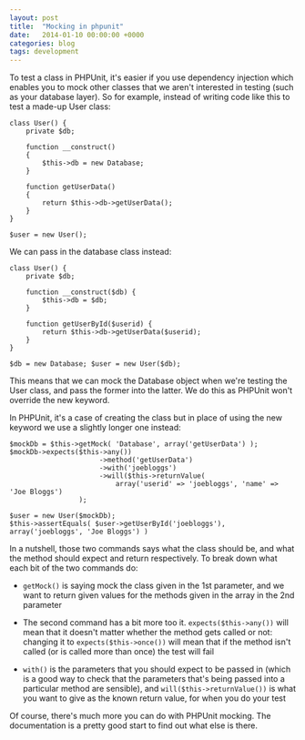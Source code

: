 ```yaml
---
layout: post
title:  "Mocking in phpunit"
date:   2014-01-10 00:00:00 +0000
categories: blog
tags: development
---
```

To test a class in PHPUnit, it's easier if you use dependency injection which enables you to mock other classes that
we aren't interested in testing (such as your database layer). So for example, instead of writing code like this to
test a made-up User class:

```
class User() {
    private $db;

    function __construct()
    {
        $this->db = new Database;
    }

    function getUserData()
    {
        return $this->db->getUserData();
    }
}

$user = new User();
```

We can pass in the database class instead:

```
class User() {
    private $db;

    function __construct($db) {
        $this->db = $db;
    }

    function getUserById($userid) {
        return $this->db->getUserData($userid);
    }
}

$db = new Database; $user = new User($db);
```

This means that we can mock the Database object when we're testing the User class, and pass the former into the latter.
We do this as PHPUnit won't override the new keyword.

In PHPUnit, it's a case of creating the class but in place of using the new keyword we use a slightly longer one instead:

```
$mockDb = $this->getMock( 'Database', array('getUserData') );
$mockDb->expects($this->any())
                      ->method('getUserData')
                      ->with('joebloggs')
                      ->will($this->returnValue(
                          array('userid' => 'joebloggs', 'name' => 'Joe Bloggs')
                 );

$user = new User($mockDb);
$this->assertEquals( $user->getUserById('joebloggs'), array('joebloggs', 'Joe Bloggs') )
```

In a nutshell, those two commands says what the class should be, and what the method should expect and return
respectively. To break down what each bit of the two commands do:


 * `getMock()` is saying mock the class given in the 1st parameter, and we want to return given values for the methods
 given in the array in the 2nd parameter

 * The second command has a bit more too it. `expects($this->any())` will mean that it doesn't matter whether the
 method gets called or not: changing it to `expects($this->once())` will mean that if the method isn't called (or is
 called more than once) the test will fail

 * `with()` is the parameters that you should expect to be passed in (which is a good way to check that the parameters
 that's being passed into a particular method are sensible), and `will($this->returnValue())` is what you want to give as
 the known return value, for when you do your test

Of course, there's much more you can do with PHPUnit mocking. The documentation is a pretty good start to find out what else is there.
